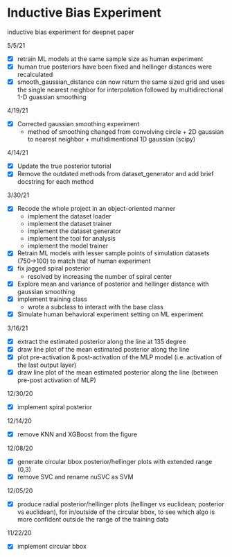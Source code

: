 # Inductive Bias Experiment
inductive bias experiment for deepnet paper

<!-- 
TODO:
- N/A 
-->

5/5/21 <br>
- [x] retrain ML models at the same sample size as human experiment
- [x] human true posteriors have been fixed and hellinger distances were recalculated
- [x] smooth_gaussian_distance can now return the same sized grid and uses the single nearest neighbor for interpolation followed by multidirectional 1-D guassian smoothing

4/19/21 <br>
- [x] Corrected gaussian smoothing experiment
    - method of smoothing changed from convolving circle + 2D gaussian to nearest neighbor + multidimentional 1D gaussian (scipy) 

4/14/21 <br>
- [x] Update the true posterior tutorial
- [x] Remove the outdated methods from dataset_generator and add brief docstring for each method

3/30/21 <br>
- [x] Recode the whole project in an object-oriented manner 
    - implement the dataset loader
    - implement the dataset trainer
    - implement the dataset generator
    - implement the tool for analysis
    - implement the model trainer
- [x] Retrain ML models with lesser sample points of simulation datasets (750->100) to match that of human experiment
- [x] fix jagged spiral posterior
    - resolved by increasing the number of spiral center
- [x] Explore mean and variance of posterior and hellinger distance with gaussian smoothing
- [x] implement training class
    - wrote a subclass to interact with the base class
- [x] Simulate human behavioral experiment setting on ML experiment

3/16/21 <br>
- [x] extract the estimated posterior along the line at 135 degree
- [x] draw line plot of the mean estimated posterior along the line
- [x] plot pre-activation & post-activation of the MLP model (i.e. activation of the last output layer)
- [x] draw line plot of the mean estimated posterior along the line (between pre-post activation of MLP)

12/30/20 <br>
- [x] implement spiral posterior

<!-- 12/20/20 <br>

1. plot on the top row: class 1 likelihood, sample data, class 1 posterior
2. plot on bottom row: 3 estimated posteriors
3. make all the plots circular with radius 4
4. top row: show class 1 posterior curves
5. bottom row: show class 1 hellinger distance curves
6. for the posterior estimates, label with alg name & their mean hellinger distance -->

12/14/20 <br>
- [x] remove KNN and XGBoost from the figure

12/08/20 <br>
- [x] generate circular bbox posterior/hellinger plots with extended range (0,3) 
- [x] remove SVC and rename nuSVC as SVM

12/05/20 <br>
- [x] produce radial posterior/hellinger plots (hellinger vs euclidean; posterior vs euclidean), for in/outside of the circular bbox, to see which algo is more confident outside the range of the training data 

11/22/20 <br>
- [x] implement circular bbox